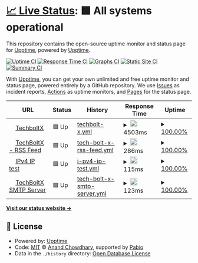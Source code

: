 # [📈 Live Status](https://demo.upptime.js.org): <!--live status--> **🟩 All systems operational**

This repository contains the open-source uptime monitor and status page for [Upptime](https://upptime.js.org), powered by [Upptime](https://github.com/upptime/upptime).

[![Uptime CI](https://github.com/anishk92/anishk92-status/workflows/Uptime%20CI/badge.svg)](https://github.com/anishk92/anishk92-status/actions?query=workflow%3A%22Uptime+CI%22)
[![Response Time CI](https://github.com/anishk92/anishk92-status/workflows/Response%20Time%20CI/badge.svg)](https://github.com/anishk92/anishk92-status/actions?query=workflow%3A%22Response+Time+CI%22)
[![Graphs CI](https://github.com/anishk92/anishk92-status/workflows/Graphs%20CI/badge.svg)](https://github.com/anishk92/anishk92-status/actions?query=workflow%3A%22Graphs+CI%22)
[![Static Site CI](https://github.com/anishk92/anishk92-status/workflows/Static%20Site%20CI/badge.svg)](https://github.com/anishk92/anishk92-status/actions?query=workflow%3A%22Static+Site+CI%22)
[![Summary CI](https://github.com/anishk92/anishk92-status/workflows/Summary%20CI/badge.svg)](https://github.com/anishk92/anishk92-status/actions?query=workflow%3A%22Summary+CI%22)

With [Upptime](https://upptime.js.org), you can get your own unlimited and free uptime monitor and status page, powered entirely by a GitHub repository. We use [Issues](https://github.com/upptime/upptime/issues) as incident reports, [Actions](https://github.com/anishk92/anishk92-status/actions) as uptime monitors, and [Pages](https://demo.upptime.js.org) for the status page.

<!--start: status pages-->
<!-- This summary is generated by Upptime (https://github.com/upptime/upptime) -->
<!-- Do not edit this manually, your changes will be overwritten -->
<!-- prettier-ignore -->
| URL | Status | History | Response Time | Uptime |
| --- | ------ | ------- | ------------- | ------ |
| <img alt="" src="https://icons.duckduckgo.com/ip3/techboltx.com.ico" height="13"> [TechboltX](https://techboltx.com) | 🟩 Up | [techbolt-x.yml](https://github.com/anishk92/status/commits/HEAD/history/techbolt-x.yml) | <details><summary><img alt="Response time graph" src="./graphs/techbolt-x/response-time-week.png" height="20"> 4503ms</summary><br><a href="https://status.techboltx.com/history/techbolt-x"><img alt="Response time 4503" src="https://img.shields.io/endpoint?url=https%3A%2F%2Fraw.githubusercontent.com%2Fanishk92%2Fstatus%2FHEAD%2Fapi%2Ftechbolt-x%2Fresponse-time.json"></a><br><a href="https://status.techboltx.com/history/techbolt-x"><img alt="24-hour response time 4957" src="https://img.shields.io/endpoint?url=https%3A%2F%2Fraw.githubusercontent.com%2Fanishk92%2Fstatus%2FHEAD%2Fapi%2Ftechbolt-x%2Fresponse-time-day.json"></a><br><a href="https://status.techboltx.com/history/techbolt-x"><img alt="7-day response time 4503" src="https://img.shields.io/endpoint?url=https%3A%2F%2Fraw.githubusercontent.com%2Fanishk92%2Fstatus%2FHEAD%2Fapi%2Ftechbolt-x%2Fresponse-time-week.json"></a><br><a href="https://status.techboltx.com/history/techbolt-x"><img alt="30-day response time 4503" src="https://img.shields.io/endpoint?url=https%3A%2F%2Fraw.githubusercontent.com%2Fanishk92%2Fstatus%2FHEAD%2Fapi%2Ftechbolt-x%2Fresponse-time-month.json"></a><br><a href="https://status.techboltx.com/history/techbolt-x"><img alt="1-year response time 4503" src="https://img.shields.io/endpoint?url=https%3A%2F%2Fraw.githubusercontent.com%2Fanishk92%2Fstatus%2FHEAD%2Fapi%2Ftechbolt-x%2Fresponse-time-year.json"></a></details> | <details><summary><a href="https://status.techboltx.com/history/techbolt-x">100.00%</a></summary><a href="https://status.techboltx.com/history/techbolt-x"><img alt="All-time uptime 100.00%" src="https://img.shields.io/endpoint?url=https%3A%2F%2Fraw.githubusercontent.com%2Fanishk92%2Fstatus%2FHEAD%2Fapi%2Ftechbolt-x%2Fuptime.json"></a><br><a href="https://status.techboltx.com/history/techbolt-x"><img alt="24-hour uptime 100.00%" src="https://img.shields.io/endpoint?url=https%3A%2F%2Fraw.githubusercontent.com%2Fanishk92%2Fstatus%2FHEAD%2Fapi%2Ftechbolt-x%2Fuptime-day.json"></a><br><a href="https://status.techboltx.com/history/techbolt-x"><img alt="7-day uptime 100.00%" src="https://img.shields.io/endpoint?url=https%3A%2F%2Fraw.githubusercontent.com%2Fanishk92%2Fstatus%2FHEAD%2Fapi%2Ftechbolt-x%2Fuptime-week.json"></a><br><a href="https://status.techboltx.com/history/techbolt-x"><img alt="30-day uptime 100.00%" src="https://img.shields.io/endpoint?url=https%3A%2F%2Fraw.githubusercontent.com%2Fanishk92%2Fstatus%2FHEAD%2Fapi%2Ftechbolt-x%2Fuptime-month.json"></a><br><a href="https://status.techboltx.com/history/techbolt-x"><img alt="1-year uptime 100.00%" src="https://img.shields.io/endpoint?url=https%3A%2F%2Fraw.githubusercontent.com%2Fanishk92%2Fstatus%2FHEAD%2Fapi%2Ftechbolt-x%2Fuptime-year.json"></a></details>
| <img alt="" src="https://icons.duckduckgo.com/ip3/feeds.feedburner.com.ico" height="13"> [TechBoltX - RSS Feed](https://feeds.feedburner.com/techboltx) | 🟩 Up | [tech-bolt-x-rss-feed.yml](https://github.com/anishk92/status/commits/HEAD/history/tech-bolt-x-rss-feed.yml) | <details><summary><img alt="Response time graph" src="./graphs/tech-bolt-x-rss-feed/response-time-week.png" height="20"> 286ms</summary><br><a href="https://status.techboltx.com/history/tech-bolt-x-rss-feed"><img alt="Response time 286" src="https://img.shields.io/endpoint?url=https%3A%2F%2Fraw.githubusercontent.com%2Fanishk92%2Fstatus%2FHEAD%2Fapi%2Ftech-bolt-x-rss-feed%2Fresponse-time.json"></a><br><a href="https://status.techboltx.com/history/tech-bolt-x-rss-feed"><img alt="24-hour response time 322" src="https://img.shields.io/endpoint?url=https%3A%2F%2Fraw.githubusercontent.com%2Fanishk92%2Fstatus%2FHEAD%2Fapi%2Ftech-bolt-x-rss-feed%2Fresponse-time-day.json"></a><br><a href="https://status.techboltx.com/history/tech-bolt-x-rss-feed"><img alt="7-day response time 286" src="https://img.shields.io/endpoint?url=https%3A%2F%2Fraw.githubusercontent.com%2Fanishk92%2Fstatus%2FHEAD%2Fapi%2Ftech-bolt-x-rss-feed%2Fresponse-time-week.json"></a><br><a href="https://status.techboltx.com/history/tech-bolt-x-rss-feed"><img alt="30-day response time 286" src="https://img.shields.io/endpoint?url=https%3A%2F%2Fraw.githubusercontent.com%2Fanishk92%2Fstatus%2FHEAD%2Fapi%2Ftech-bolt-x-rss-feed%2Fresponse-time-month.json"></a><br><a href="https://status.techboltx.com/history/tech-bolt-x-rss-feed"><img alt="1-year response time 286" src="https://img.shields.io/endpoint?url=https%3A%2F%2Fraw.githubusercontent.com%2Fanishk92%2Fstatus%2FHEAD%2Fapi%2Ftech-bolt-x-rss-feed%2Fresponse-time-year.json"></a></details> | <details><summary><a href="https://status.techboltx.com/history/tech-bolt-x-rss-feed">100.00%</a></summary><a href="https://status.techboltx.com/history/tech-bolt-x-rss-feed"><img alt="All-time uptime 100.00%" src="https://img.shields.io/endpoint?url=https%3A%2F%2Fraw.githubusercontent.com%2Fanishk92%2Fstatus%2FHEAD%2Fapi%2Ftech-bolt-x-rss-feed%2Fuptime.json"></a><br><a href="https://status.techboltx.com/history/tech-bolt-x-rss-feed"><img alt="24-hour uptime 100.00%" src="https://img.shields.io/endpoint?url=https%3A%2F%2Fraw.githubusercontent.com%2Fanishk92%2Fstatus%2FHEAD%2Fapi%2Ftech-bolt-x-rss-feed%2Fuptime-day.json"></a><br><a href="https://status.techboltx.com/history/tech-bolt-x-rss-feed"><img alt="7-day uptime 100.00%" src="https://img.shields.io/endpoint?url=https%3A%2F%2Fraw.githubusercontent.com%2Fanishk92%2Fstatus%2FHEAD%2Fapi%2Ftech-bolt-x-rss-feed%2Fuptime-week.json"></a><br><a href="https://status.techboltx.com/history/tech-bolt-x-rss-feed"><img alt="30-day uptime 100.00%" src="https://img.shields.io/endpoint?url=https%3A%2F%2Fraw.githubusercontent.com%2Fanishk92%2Fstatus%2FHEAD%2Fapi%2Ftech-bolt-x-rss-feed%2Fuptime-month.json"></a><br><a href="https://status.techboltx.com/history/tech-bolt-x-rss-feed"><img alt="1-year uptime 100.00%" src="https://img.shields.io/endpoint?url=https%3A%2F%2Fraw.githubusercontent.com%2Fanishk92%2Fstatus%2FHEAD%2Fapi%2Ftech-bolt-x-rss-feed%2Fuptime-year.json"></a></details>
| <img alt="" src="https://icons.duckduckgo.com/ip3/null.ico" height="13"> [IPv4 IP test](185.151.30.224) | 🟩 Up | [i-pv4-ip-test.yml](https://github.com/anishk92/status/commits/HEAD/history/i-pv4-ip-test.yml) | <details><summary><img alt="Response time graph" src="./graphs/i-pv4-ip-test/response-time-week.png" height="20"> 115ms</summary><br><a href="https://status.techboltx.com/history/i-pv4-ip-test"><img alt="Response time 115" src="https://img.shields.io/endpoint?url=https%3A%2F%2Fraw.githubusercontent.com%2Fanishk92%2Fstatus%2FHEAD%2Fapi%2Fi-pv4-ip-test%2Fresponse-time.json"></a><br><a href="https://status.techboltx.com/history/i-pv4-ip-test"><img alt="24-hour response time 113" src="https://img.shields.io/endpoint?url=https%3A%2F%2Fraw.githubusercontent.com%2Fanishk92%2Fstatus%2FHEAD%2Fapi%2Fi-pv4-ip-test%2Fresponse-time-day.json"></a><br><a href="https://status.techboltx.com/history/i-pv4-ip-test"><img alt="7-day response time 115" src="https://img.shields.io/endpoint?url=https%3A%2F%2Fraw.githubusercontent.com%2Fanishk92%2Fstatus%2FHEAD%2Fapi%2Fi-pv4-ip-test%2Fresponse-time-week.json"></a><br><a href="https://status.techboltx.com/history/i-pv4-ip-test"><img alt="30-day response time 115" src="https://img.shields.io/endpoint?url=https%3A%2F%2Fraw.githubusercontent.com%2Fanishk92%2Fstatus%2FHEAD%2Fapi%2Fi-pv4-ip-test%2Fresponse-time-month.json"></a><br><a href="https://status.techboltx.com/history/i-pv4-ip-test"><img alt="1-year response time 115" src="https://img.shields.io/endpoint?url=https%3A%2F%2Fraw.githubusercontent.com%2Fanishk92%2Fstatus%2FHEAD%2Fapi%2Fi-pv4-ip-test%2Fresponse-time-year.json"></a></details> | <details><summary><a href="https://status.techboltx.com/history/i-pv4-ip-test">100.00%</a></summary><a href="https://status.techboltx.com/history/i-pv4-ip-test"><img alt="All-time uptime 100.00%" src="https://img.shields.io/endpoint?url=https%3A%2F%2Fraw.githubusercontent.com%2Fanishk92%2Fstatus%2FHEAD%2Fapi%2Fi-pv4-ip-test%2Fuptime.json"></a><br><a href="https://status.techboltx.com/history/i-pv4-ip-test"><img alt="24-hour uptime 100.00%" src="https://img.shields.io/endpoint?url=https%3A%2F%2Fraw.githubusercontent.com%2Fanishk92%2Fstatus%2FHEAD%2Fapi%2Fi-pv4-ip-test%2Fuptime-day.json"></a><br><a href="https://status.techboltx.com/history/i-pv4-ip-test"><img alt="7-day uptime 100.00%" src="https://img.shields.io/endpoint?url=https%3A%2F%2Fraw.githubusercontent.com%2Fanishk92%2Fstatus%2FHEAD%2Fapi%2Fi-pv4-ip-test%2Fuptime-week.json"></a><br><a href="https://status.techboltx.com/history/i-pv4-ip-test"><img alt="30-day uptime 100.00%" src="https://img.shields.io/endpoint?url=https%3A%2F%2Fraw.githubusercontent.com%2Fanishk92%2Fstatus%2FHEAD%2Fapi%2Fi-pv4-ip-test%2Fuptime-month.json"></a><br><a href="https://status.techboltx.com/history/i-pv4-ip-test"><img alt="1-year uptime 100.00%" src="https://img.shields.io/endpoint?url=https%3A%2F%2Fraw.githubusercontent.com%2Fanishk92%2Fstatus%2FHEAD%2Fapi%2Fi-pv4-ip-test%2Fuptime-year.json"></a></details>
| <img alt="" src="https://icons.duckduckgo.com/ip3/null.ico" height="13"> [TechBoltX SMTP Server](smtp.techboltx.com) | 🟩 Up | [tech-bolt-x-smtp-server.yml](https://github.com/anishk92/status/commits/HEAD/history/tech-bolt-x-smtp-server.yml) | <details><summary><img alt="Response time graph" src="./graphs/tech-bolt-x-smtp-server/response-time-week.png" height="20"> 123ms</summary><br><a href="https://status.techboltx.com/history/tech-bolt-x-smtp-server"><img alt="Response time 123" src="https://img.shields.io/endpoint?url=https%3A%2F%2Fraw.githubusercontent.com%2Fanishk92%2Fstatus%2FHEAD%2Fapi%2Ftech-bolt-x-smtp-server%2Fresponse-time.json"></a><br><a href="https://status.techboltx.com/history/tech-bolt-x-smtp-server"><img alt="24-hour response time 113" src="https://img.shields.io/endpoint?url=https%3A%2F%2Fraw.githubusercontent.com%2Fanishk92%2Fstatus%2FHEAD%2Fapi%2Ftech-bolt-x-smtp-server%2Fresponse-time-day.json"></a><br><a href="https://status.techboltx.com/history/tech-bolt-x-smtp-server"><img alt="7-day response time 123" src="https://img.shields.io/endpoint?url=https%3A%2F%2Fraw.githubusercontent.com%2Fanishk92%2Fstatus%2FHEAD%2Fapi%2Ftech-bolt-x-smtp-server%2Fresponse-time-week.json"></a><br><a href="https://status.techboltx.com/history/tech-bolt-x-smtp-server"><img alt="30-day response time 123" src="https://img.shields.io/endpoint?url=https%3A%2F%2Fraw.githubusercontent.com%2Fanishk92%2Fstatus%2FHEAD%2Fapi%2Ftech-bolt-x-smtp-server%2Fresponse-time-month.json"></a><br><a href="https://status.techboltx.com/history/tech-bolt-x-smtp-server"><img alt="1-year response time 123" src="https://img.shields.io/endpoint?url=https%3A%2F%2Fraw.githubusercontent.com%2Fanishk92%2Fstatus%2FHEAD%2Fapi%2Ftech-bolt-x-smtp-server%2Fresponse-time-year.json"></a></details> | <details><summary><a href="https://status.techboltx.com/history/tech-bolt-x-smtp-server">100.00%</a></summary><a href="https://status.techboltx.com/history/tech-bolt-x-smtp-server"><img alt="All-time uptime 100.00%" src="https://img.shields.io/endpoint?url=https%3A%2F%2Fraw.githubusercontent.com%2Fanishk92%2Fstatus%2FHEAD%2Fapi%2Ftech-bolt-x-smtp-server%2Fuptime.json"></a><br><a href="https://status.techboltx.com/history/tech-bolt-x-smtp-server"><img alt="24-hour uptime 100.00%" src="https://img.shields.io/endpoint?url=https%3A%2F%2Fraw.githubusercontent.com%2Fanishk92%2Fstatus%2FHEAD%2Fapi%2Ftech-bolt-x-smtp-server%2Fuptime-day.json"></a><br><a href="https://status.techboltx.com/history/tech-bolt-x-smtp-server"><img alt="7-day uptime 100.00%" src="https://img.shields.io/endpoint?url=https%3A%2F%2Fraw.githubusercontent.com%2Fanishk92%2Fstatus%2FHEAD%2Fapi%2Ftech-bolt-x-smtp-server%2Fuptime-week.json"></a><br><a href="https://status.techboltx.com/history/tech-bolt-x-smtp-server"><img alt="30-day uptime 100.00%" src="https://img.shields.io/endpoint?url=https%3A%2F%2Fraw.githubusercontent.com%2Fanishk92%2Fstatus%2FHEAD%2Fapi%2Ftech-bolt-x-smtp-server%2Fuptime-month.json"></a><br><a href="https://status.techboltx.com/history/tech-bolt-x-smtp-server"><img alt="1-year uptime 100.00%" src="https://img.shields.io/endpoint?url=https%3A%2F%2Fraw.githubusercontent.com%2Fanishk92%2Fstatus%2FHEAD%2Fapi%2Ftech-bolt-x-smtp-server%2Fuptime-year.json"></a></details>

<!--end: status pages-->

[**Visit our status website →**](https://demo.upptime.js.org)

## 📄 License

- Powered by: [Upptime](https://github.com/upptime/upptime)
- Code: [MIT](./LICENSE) © [Anand Chowdhary](https://anandchowdhary.com), supported by [Pabio](https://pabio.com)
- Data in the `./history` directory: [Open Database License](https://opendatacommons.org/licenses/odbl/1-0/)
